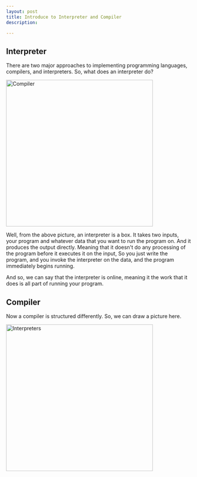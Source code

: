 ```yaml
---
layout: post
title: Introduce to Interpreter and Compiler
description: 

---
```


## Interpreter
There are two major approaches to implementing programming languages, compilers, and interpreters. So, what does an interpreter do?

<img src="{{ site.img_url }}/2014/compilers.png" alt="Compiler" width="400px" />

Well, from the above picture, an interpreter is a box. It takes two inputs, your program and whatever data that you want to run the program on. And it produces the output directly. Meaning that it doesn't do any processing of the program before it executes it on the input, So you just write the program, and you invoke the interpreter on the data, and the program immediately begins running. 

And so, we can say that the interpreter is online, meaning it the work that it does is all part of running your program.

## Compiler
Now a compiler is structured differently. So, we can draw a picture here.

<img src="{{ site.img_url }}/2014/interpreters.png" alt="Interpreters" width="400px" />



